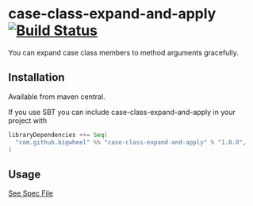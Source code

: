 # case-class-expand-and-apply [![Build Status](https://travis-ci.org/bigwheel/case-class-expand-and-apply.svg?branch=master)](https://travis-ci.org/bigwheel/case-class-expand-and-apply)

You can expand case class members to method arguments gracefully.

## Installation

Available from maven central.

If you use SBT you can include case-class-expand-and-apply in your project with

```scala
libraryDependencies ++= Seq(
  "com.github.bigwheel" %% "case-class-expand-and-apply" % "1.0.0",
)
```

## Usage

[See Spec File](https://github.com/bigwheel/case-class-expand-and-apply/blob/master/src/test/scala/com/github/bigwheel/expandandapply/ExpandAndApplySpec.scala)
